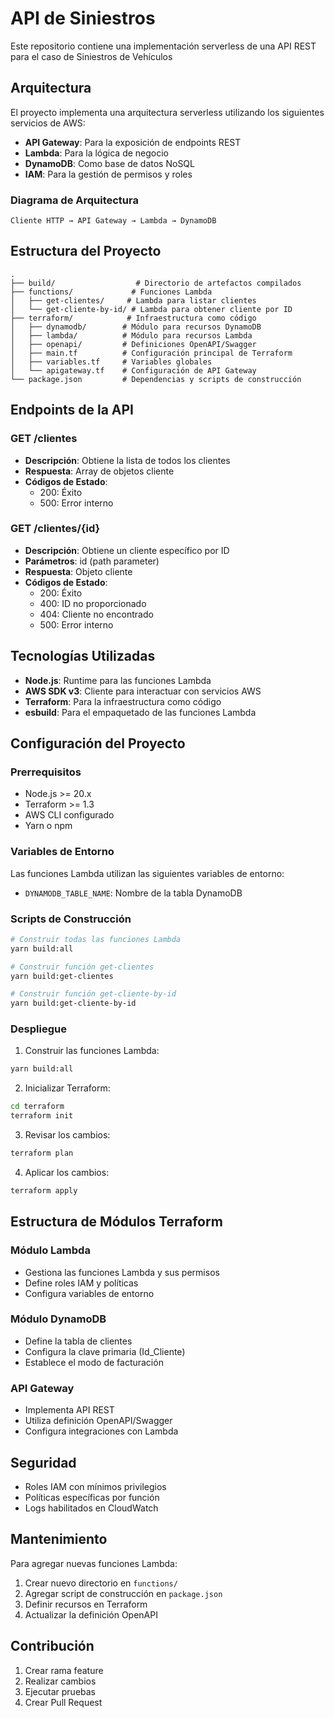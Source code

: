 # API de Siniestros

Este repositorio contiene una implementación serverless de una API REST para el caso de Siniestros de Vehículos
## Arquitectura

El proyecto implementa una arquitectura serverless utilizando los siguientes servicios de AWS:

- **API Gateway**: Para la exposición de endpoints REST
- **Lambda**: Para la lógica de negocio
- **DynamoDB**: Como base de datos NoSQL
- **IAM**: Para la gestión de permisos y roles

### Diagrama de Arquitectura

```
Cliente HTTP → API Gateway → Lambda → DynamoDB
```

## Estructura del Proyecto

```
.
├── build/                  # Directorio de artefactos compilados
├── functions/             # Funciones Lambda
│   ├── get-clientes/     # Lambda para listar clientes
│   └── get-cliente-by-id/ # Lambda para obtener cliente por ID
├── terraform/            # Infraestructura como código
│   ├── dynamodb/        # Módulo para recursos DynamoDB
│   ├── lambda/          # Módulo para recursos Lambda
│   ├── openapi/         # Definiciones OpenAPI/Swagger
│   ├── main.tf          # Configuración principal de Terraform
│   ├── variables.tf     # Variables globales
│   └── apigateway.tf    # Configuración de API Gateway
└── package.json         # Dependencias y scripts de construcción
```

## Endpoints de la API

### GET /clientes
- **Descripción**: Obtiene la lista de todos los clientes
- **Respuesta**: Array de objetos cliente
- **Códigos de Estado**:
  - 200: Éxito
  - 500: Error interno

### GET /clientes/{id}
- **Descripción**: Obtiene un cliente específico por ID
- **Parámetros**: id (path parameter)
- **Respuesta**: Objeto cliente
- **Códigos de Estado**:
  - 200: Éxito
  - 400: ID no proporcionado
  - 404: Cliente no encontrado
  - 500: Error interno

## Tecnologías Utilizadas

- **Node.js**: Runtime para las funciones Lambda
- **AWS SDK v3**: Cliente para interactuar con servicios AWS
- **Terraform**: Para la infraestructura como código
- **esbuild**: Para el empaquetado de las funciones Lambda

## Configuración del Proyecto

### Prerrequisitos

- Node.js >= 20.x
- Terraform >= 1.3
- AWS CLI configurado
- Yarn o npm

### Variables de Entorno

Las funciones Lambda utilizan las siguientes variables de entorno:
- `DYNAMODB_TABLE_NAME`: Nombre de la tabla DynamoDB

### Scripts de Construcción

```bash
# Construir todas las funciones Lambda
yarn build:all

# Construir función get-clientes
yarn build:get-clientes

# Construir función get-cliente-by-id
yarn build:get-cliente-by-id
```

### Despliegue

1. Construir las funciones Lambda:
```bash
yarn build:all
```

2. Inicializar Terraform:
```bash
cd terraform
terraform init
```

3. Revisar los cambios:
```bash
terraform plan
```

4. Aplicar los cambios:
```bash
terraform apply
```

## Estructura de Módulos Terraform

### Módulo Lambda
- Gestiona las funciones Lambda y sus permisos
- Define roles IAM y políticas
- Configura variables de entorno

### Módulo DynamoDB
- Define la tabla de clientes
- Configura la clave primaria (Id_Cliente)
- Establece el modo de facturación

### API Gateway
- Implementa API REST
- Utiliza definición OpenAPI/Swagger
- Configura integraciones con Lambda

## Seguridad

- Roles IAM con mínimos privilegios
- Políticas específicas por función
- Logs habilitados en CloudWatch

## Mantenimiento

Para agregar nuevas funciones Lambda:

1. Crear nuevo directorio en `functions/`
2. Agregar script de construcción en `package.json`
3. Definir recursos en Terraform
4. Actualizar la definición OpenAPI

## Contribución

1. Crear rama feature
2. Realizar cambios
3. Ejecutar pruebas
4. Crear Pull Request 